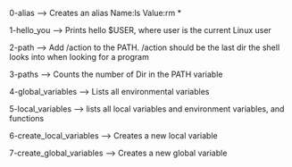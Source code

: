 0-alias --> Creates an alias Name:ls Value:rm *

1-hello_you --> Prints hello $USER, where user is the current Linux user

2-path --> Add /action to the PATH. /action should be the last dir the shell looks into when looking for a program

3-paths --> Counts the number of Dir in the PATH variable

4-global_variables --> Lists all environmental variables

5-local_variables --> lists all local variables and environment variables, and functions

6-create_local_variables --> Creates a new local variable

7-create_global_variables --> Creates a new global variable
